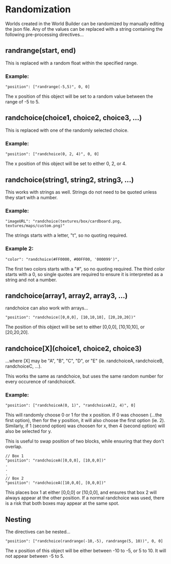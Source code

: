# Randomization

Worlds created in the World Builder can be randomized by manually editing the json file.
Any of the values can be replaced with a string containing the following pre-processing directives...

## randrange(start, end)

This is replaced with a random float within the specified range.

### Example:

```
"position": ["randrange(-5,5)", 0, 0]
```

The x position of this object will be set to a random value between the range of -5 to 5.

## randchoice(choice1, choice2, choice3, ...)

This is replaced with one of the randomly selected choice.

### Example:

```
"position": ["randchoice(0, 2, 4)", 0, 0]
```

The x position of this object will be set to either 0, 2, or 4.

## randchoice(string1, string2, string3, ...)

This works with strings as well.
Strings do not need to be quoted unless they start with a number.

### Example:

```
"imageURL": "randchoice(textures/box/cardboard.png, textures/maps/custom.png)"
```

The strings starts with a letter, "t", so no quoting required.

### Example 2:

```
"color": "randchoice(#FF0000, #00FF00, '000099')",
```

The first two colors starts with a "#", so no quoting required.
The third color starts with a 0, so single quotes are required to ensure it is interpreted as a string and not a number.

## randchoice(array1, array2, array3, ...)

randchoice can also work with arrays...

```
"position": "randchoice([0,0,0], [10,10,10], [20,20,20])"
```

The position of this object will be set to either [0,0,0], [10,10,10], or [20,20,20].

## randchoice[X](choice1, choice2, choice3)

...where [X] may be "A", "B", "C", "D", or "E" (ie. randchoiceA, randchoiceB, randchoiceC, ...).

This works the same as randchoice, but uses the same random number for every occurence of randchoiceX.

### Example:

```
"position": ["randchoiceA(0, 1)", "randchoiceA(2, 4)", 0]
```

This will randomly choose 0 or 1 for the x position.
If 0 was choosen (...the first option), then for the y position, it will also choose the first option (ie. 2).
Similarly, if 1 (second option) was choosen for x, then 4 (second option) will also be selected for y.

This is useful to swap position of two blocks, while ensuring that they don't overlap.

```
// Box 1
"position": "randchoiceA([0,0,0], [10,0,0])"
.
.
.
// Box 2
"position": "randchoiceA([10,0,0], [0,0,0])"
```

This places box 1 at either [0,0,0] or [10,0,0], and ensures that box 2 will always appear at the other position.
If a normal randchoice was used, there is a risk that both boxes may appear at the same spot.

## Nesting

The directives can be nested...

```
"position": ["randchoice(randrange(-10,-5), randrange(5, 10))", 0, 0]
```

The x position of this object will be either between -10 to -5, or 5 to 10. It will not appear between -5 to 5.